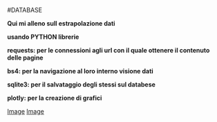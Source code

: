 #DATABASE

**Qui mi alleno sull estrapolazione dati** 

**usando PYTHON librerie**

**requests: per le connessioni agli url con il quale ottenere il contenuto delle pagine**

**bs4: per la navigazione al loro interno visione dati**

**sqlite3: per il salvataggio degli stessi sul databese**

**plotly: per la creazione di grafici**

[Image](plot.png)
[Image](plot2.png)